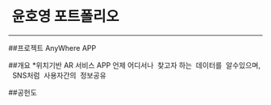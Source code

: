 #  윤호영 포트폴리오
---
##프로젝트
AnyWhere APP

##개요
*위치기반 AR 서비스 APP 언제 어디서나  찾고자 하는  데이터를  알수있으며,  
SNS처럼  사용자간의  정보공유
 
##공헌도

